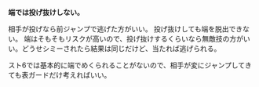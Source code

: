 **端では投げ抜けしない。**

相手が投げなら前ジャンプで逃げた方がいい。
投げ抜けしても端を脱出できない。
端はそもそもリスクが高いので、投げ抜けするくらいなら無敵技の方がいい。どうせシミーされたら結果は同じだけど、当たれば逃げられる。

スト6では基本的に端でめくられることがないので、相手が変にジャンプしてきても表ガードだけ考えればいい。
